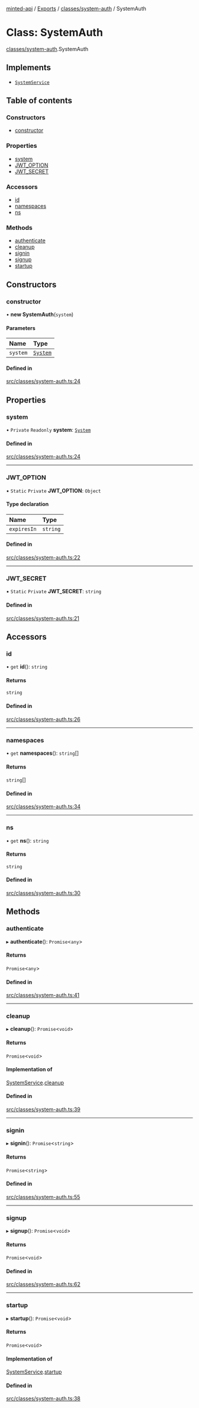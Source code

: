 [minted-api](../README.md) / [Exports](../modules.md) / [classes/system-auth](../modules/classes_system_auth.md) / SystemAuth

# Class: SystemAuth

[classes/system-auth](../modules/classes_system_auth.md).SystemAuth

## Implements

- [`SystemService`](../interfaces/classes_system.SystemService.md)

## Table of contents

### Constructors

- [constructor](classes_system_auth.SystemAuth.md#constructor)

### Properties

- [system](classes_system_auth.SystemAuth.md#system)
- [JWT\_OPTION](classes_system_auth.SystemAuth.md#jwt_option)
- [JWT\_SECRET](classes_system_auth.SystemAuth.md#jwt_secret)

### Accessors

- [id](classes_system_auth.SystemAuth.md#id)
- [namespaces](classes_system_auth.SystemAuth.md#namespaces)
- [ns](classes_system_auth.SystemAuth.md#ns)

### Methods

- [authenticate](classes_system_auth.SystemAuth.md#authenticate)
- [cleanup](classes_system_auth.SystemAuth.md#cleanup)
- [signin](classes_system_auth.SystemAuth.md#signin)
- [signup](classes_system_auth.SystemAuth.md#signup)
- [startup](classes_system_auth.SystemAuth.md#startup)

## Constructors

### constructor

• **new SystemAuth**(`system`)

#### Parameters

| Name | Type |
| :------ | :------ |
| `system` | [`System`](classes_system.System.md) |

#### Defined in

[src/classes/system-auth.ts:24](https://github.com/ianzepp/minted-api-ts/blob/ce6db2f/src/classes/system-auth.ts#L24)

## Properties

### system

• `Private` `Readonly` **system**: [`System`](classes_system.System.md)

#### Defined in

[src/classes/system-auth.ts:24](https://github.com/ianzepp/minted-api-ts/blob/ce6db2f/src/classes/system-auth.ts#L24)

___

### JWT\_OPTION

▪ `Static` `Private` **JWT\_OPTION**: `Object`

#### Type declaration

| Name | Type |
| :------ | :------ |
| `expiresIn` | `string` |

#### Defined in

[src/classes/system-auth.ts:22](https://github.com/ianzepp/minted-api-ts/blob/ce6db2f/src/classes/system-auth.ts#L22)

___

### JWT\_SECRET

▪ `Static` `Private` **JWT\_SECRET**: `string`

#### Defined in

[src/classes/system-auth.ts:21](https://github.com/ianzepp/minted-api-ts/blob/ce6db2f/src/classes/system-auth.ts#L21)

## Accessors

### id

• `get` **id**(): `string`

#### Returns

`string`

#### Defined in

[src/classes/system-auth.ts:26](https://github.com/ianzepp/minted-api-ts/blob/ce6db2f/src/classes/system-auth.ts#L26)

___

### namespaces

• `get` **namespaces**(): `string`[]

#### Returns

`string`[]

#### Defined in

[src/classes/system-auth.ts:34](https://github.com/ianzepp/minted-api-ts/blob/ce6db2f/src/classes/system-auth.ts#L34)

___

### ns

• `get` **ns**(): `string`

#### Returns

`string`

#### Defined in

[src/classes/system-auth.ts:30](https://github.com/ianzepp/minted-api-ts/blob/ce6db2f/src/classes/system-auth.ts#L30)

## Methods

### authenticate

▸ **authenticate**(): `Promise`<`any`\>

#### Returns

`Promise`<`any`\>

#### Defined in

[src/classes/system-auth.ts:41](https://github.com/ianzepp/minted-api-ts/blob/ce6db2f/src/classes/system-auth.ts#L41)

___

### cleanup

▸ **cleanup**(): `Promise`<`void`\>

#### Returns

`Promise`<`void`\>

#### Implementation of

[SystemService](../interfaces/classes_system.SystemService.md).[cleanup](../interfaces/classes_system.SystemService.md#cleanup)

#### Defined in

[src/classes/system-auth.ts:39](https://github.com/ianzepp/minted-api-ts/blob/ce6db2f/src/classes/system-auth.ts#L39)

___

### signin

▸ **signin**(): `Promise`<`string`\>

#### Returns

`Promise`<`string`\>

#### Defined in

[src/classes/system-auth.ts:55](https://github.com/ianzepp/minted-api-ts/blob/ce6db2f/src/classes/system-auth.ts#L55)

___

### signup

▸ **signup**(): `Promise`<`void`\>

#### Returns

`Promise`<`void`\>

#### Defined in

[src/classes/system-auth.ts:62](https://github.com/ianzepp/minted-api-ts/blob/ce6db2f/src/classes/system-auth.ts#L62)

___

### startup

▸ **startup**(): `Promise`<`void`\>

#### Returns

`Promise`<`void`\>

#### Implementation of

[SystemService](../interfaces/classes_system.SystemService.md).[startup](../interfaces/classes_system.SystemService.md#startup)

#### Defined in

[src/classes/system-auth.ts:38](https://github.com/ianzepp/minted-api-ts/blob/ce6db2f/src/classes/system-auth.ts#L38)
